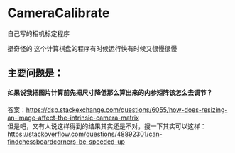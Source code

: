 # CameraCalibrate
自己写的相机标定程序

挺奇怪的 这个计算棋盘的程序有时候运行快有时候又很慢很慢
## 主要问题是：
#### 如果说我把图片计算前先把尺寸降低那么算出来的内参矩阵该怎么去调节？
答案：https://dsp.stackexchange.com/questions/6055/how-does-resizing-an-image-affect-the-intrinsic-camera-matrix  
但是吧，又有人说这样得到的结果其实还是不对，搜一下其实可以这样：  
https://stackoverflow.com/questions/48892301/can-findchessboardcorners-be-speeded-up  
